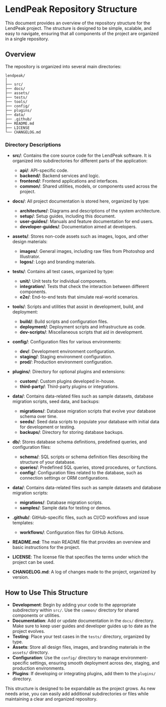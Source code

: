 # LendPeak Repository Structure

This document provides an overview of the repository structure for the LendPeak project. The structure is designed to be simple, scalable, and easy to navigate, ensuring that all components of the project are organized in a single repository.

## Overview

The repository is organized into several main directories:

```
lendpeak/
│
├── src/
├── docs/
├── assets/
├── tests/
├── tools/
├── config/
├── plugins/
├── data/
├── .github/
├── README.md
├── LICENSE
└── CHANGELOG.md
```

### Directory Descriptions

- **src/**: Contains the core source code for the LendPeak software. It is organized into subdirectories for different parts of the application:

  - **api/**: API-specific code.
  - **backend/**: Backend services and logic.
  - **frontend/**: Frontend applications and interfaces.
  - **common/**: Shared utilities, models, or components used across the project.

- **docs/**: All project documentation is stored here, organized by type:

  - **architecture/**: Diagrams and descriptions of the system architecture.
  - **setup/**: Setup guides, including this document.
  - **user-guides/**: Manuals and feature documentation for end users.
  - **developer-guides/**: Documentation aimed at developers.

- **assets/**: Stores non-code assets such as images, logos, and other design materials:

  - **images/**: General images, including raw files from Photoshop and Illustrator.
  - **logos/**: Logo and branding materials.

- **tests/**: Contains all test cases, organized by type:

  - **unit/**: Unit tests for individual components.
  - **integration/**: Tests that check the interaction between different components.
  - **e2e/**: End-to-end tests that simulate real-world scenarios.

- **tools/**: Scripts and utilities that assist in development, build, and deployment:

  - **build/**: Build scripts and configuration files.
  - **deployment/**: Deployment scripts and infrastructure as code.
  - **dev-scripts/**: Miscellaneous scripts that aid in development.

- **config/**: Configuration files for various environments:

  - **dev/**: Development environment configuration.
  - **staging/**: Staging environment configuration.
  - **prod/**: Production environment configuration.

- **plugins/**: Directory for optional plugins and extensions:

  - **custom/**: Custom plugins developed in-house.
  - **third-party/**: Third-party plugins or integrations.

- **data/**: Contains data-related files such as sample datasets, database migration scripts, seed data, and backups:

  - **migrations/**: Database migration scripts that evolve your database schema over time.
  - **seeds/**: Seed data scripts to populate your database with initial data for development or testing.
  - **backups/**: Directory for storing database backups.

- **db/**: Stores database schema definitions, predefined queries, and configuration files:
  - **schema/**: SQL scripts or schema definition files describing the structure of your database.
  - **queries/**: Predefined SQL queries, stored procedures, or functions.
  - **config/**: Configuration files related to the database, such as connection settings or ORM configurations.
- **data/**: Contains data-related files such as sample datasets and database migration scripts:

  - **migrations/**: Database migration scripts.
  - **samples/**: Sample data for testing or demos.

- **.github/**: GitHub-specific files, such as CI/CD workflows and issue templates:

  - **workflows/**: Configuration files for GitHub Actions.

- **README.md**: The main README file that provides an overview and basic instructions for the project.

- **LICENSE**: The license file that specifies the terms under which the project can be used.

- **CHANGELOG.md**: A log of changes made to the project, organized by version.

## How to Use This Structure

- **Development**: Begin by adding your code to the appropriate subdirectory within `src/`. Use the `common/` directory for shared components or utilities.
- **Documentation**: Add or update documentation in the `docs/` directory. Make sure to keep user guides and developer guides up to date as the project evolves.
- **Testing**: Place your test cases in the `tests/` directory, organized by type.
- **Assets**: Store all design files, images, and branding materials in the `assets/` directory.
- **Configuration**: Use the `config/` directory to manage environment-specific settings, ensuring smooth deployment across dev, staging, and production environments.
- **Plugins**: If developing or integrating plugins, add them to the `plugins/` directory.

This structure is designed to be expandable as the project grows. As new needs arise, you can easily add additional subdirectories or files while maintaining a clear and organized repository.
